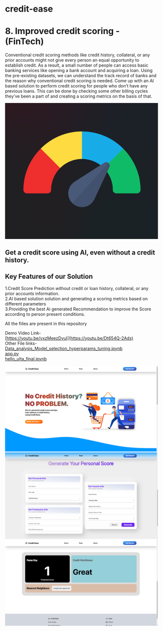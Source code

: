 # credit-ease

# 8. Improved credit scoring - (FinTech)

Conventional credit scoring methods like credit history, collateral, or any prior accounts might not give every person an equal opportunity to establish credit. As a result, a small number of people can access basic banking services like opening a bank account and acquiring a loan. Using the pre-existing datasets, we can understand the track record of banks and the reason why conventional credit scoring is needed. Come up with an AI based solution to perform credit scoring for people who don’t have any previous loans. This can be done by checking some other billing cycles they’ve been a part of and creating a scoring metrics on the basis of that.

![logo](logo.png "Logo")

## Get a credit score using AI, even without a credit history.  

## Key Features of our Solution     
  1.Credit Score Prediction without credit or loan history, collateral, or any prior accounts information.  
  2.AI based solution solution and generating a scoring metrics based on different parameters  
  3.Providing the best Ai generated Recommendation to improve the Score according to person present conditions.  



All the fiiles are present in this repository 

Demo Video Link-   
[https://youtu.be/vxzMeezDvuI](https://youtu.be/Dt654Q-2Ads)  
Other File links-  
[Data_analysis_Model_selection_hyperparams_tuning.ipynb](Data_analysis_Model_selection_hyperparams_tuning.ipynb)  
[app.py](app.py)    
[hello_ulta_final.ipynb](hello_ulta_final.ipynb)
                     
![credit ease](home.png)
![credit ease](form.png)
![credit ease](result.png)

